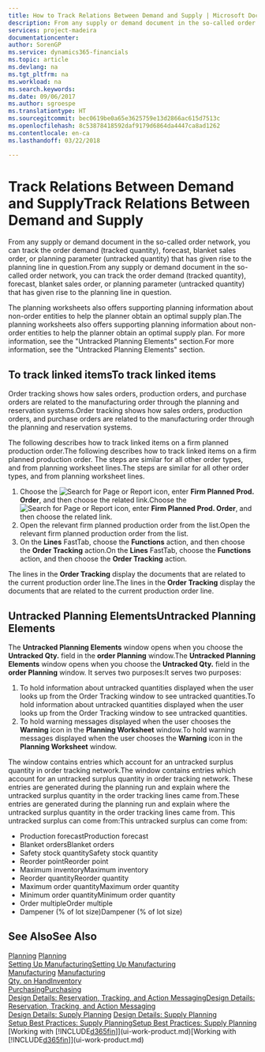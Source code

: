 ```yaml
---
title: How to Track Relations Between Demand and Supply | Microsoft Docs
description: From any supply or demand document in the so-called order network, you can track the order demand (tracked quantity), forecast, blanket sales order, or planning parameter (untracked quantity) that has given rise to the planning line in question.
services: project-madeira
documentationcenter: 
author: SorenGP
ms.service: dynamics365-financials
ms.topic: article
ms.devlang: na
ms.tgt_pltfrm: na
ms.workload: na
ms.search.keywords: 
ms.date: 09/06/2017
ms.author: sgroespe
ms.translationtype: HT
ms.sourcegitcommit: bec0619be0a65e3625759e13d2866ac615d7513c
ms.openlocfilehash: 8c53878418592daf9179d6864da4447ca8ad1262
ms.contentlocale: en-ca
ms.lasthandoff: 03/22/2018

---
```

# <a name="track-relations-between-demand-and-supply"></a><span data-ttu-id="580e2-103">Track Relations Between Demand and Supply</span><span class="sxs-lookup"><span data-stu-id="580e2-103">Track Relations Between Demand and Supply</span></span>
<span data-ttu-id="580e2-104">From any supply or demand document in the so-called order network, you can track the order demand (tracked quantity), forecast, blanket sales order, or planning parameter (untracked quantity) that has given rise to the planning line in question.</span><span class="sxs-lookup"><span data-stu-id="580e2-104">From any supply or demand document in the so-called order network, you can track the order demand (tracked quantity), forecast, blanket sales order, or planning parameter (untracked quantity) that has given rise to the planning line in question.</span></span>

<span data-ttu-id="580e2-105">The planning worksheets also offers supporting planning information about non-order entities to help the planner obtain an optimal supply plan.</span><span class="sxs-lookup"><span data-stu-id="580e2-105">The planning worksheets also offers supporting planning information about non-order entities to help the planner obtain an optimal supply plan.</span></span> <span data-ttu-id="580e2-106">For more information, see the "Untracked Planning Elements" section.</span><span class="sxs-lookup"><span data-stu-id="580e2-106">For more information, see the "Untracked Planning Elements" section.</span></span>

## <a name="to-track-linked-items"></a><span data-ttu-id="580e2-107">To track linked items</span><span class="sxs-lookup"><span data-stu-id="580e2-107">To track linked items</span></span>
<span data-ttu-id="580e2-108">Order tracking shows how sales orders, production orders, and purchase orders are related to the manufacturing order through the planning and reservation systems.</span><span class="sxs-lookup"><span data-stu-id="580e2-108">Order tracking shows how sales orders, production orders, and purchase orders are related to the manufacturing order through the planning and reservation systems.</span></span>

<span data-ttu-id="580e2-109">The following describes how to track linked items on a firm planned production order.</span><span class="sxs-lookup"><span data-stu-id="580e2-109">The following describes how to track linked items on a firm planned production order.</span></span> <span data-ttu-id="580e2-110">The steps are similar for all other order types, and from planning worksheet lines.</span><span class="sxs-lookup"><span data-stu-id="580e2-110">The steps are similar for all other order types, and from planning worksheet lines.</span></span>

1. <span data-ttu-id="580e2-111">Choose the ![Search for Page or Report](media/ui-search/search_small.png "Search for Page or Report icon") icon, enter **Firm Planned Prod. Order**, and then choose the related link.</span><span class="sxs-lookup"><span data-stu-id="580e2-111">Choose the ![Search for Page or Report](media/ui-search/search_small.png "Search for Page or Report icon") icon, enter **Firm Planned Prod. Order**, and then choose the related link.</span></span>
2. <span data-ttu-id="580e2-112">Open the relevant firm planned production order from the list.</span><span class="sxs-lookup"><span data-stu-id="580e2-112">Open the relevant firm planned production order from the list.</span></span>
3. <span data-ttu-id="580e2-113">On the **Lines** FastTab, choose the **Functions** action, and then choose the **Order Tracking** action.</span><span class="sxs-lookup"><span data-stu-id="580e2-113">On the **Lines** FastTab, choose the **Functions** action, and then choose the **Order Tracking** action.</span></span>

<span data-ttu-id="580e2-114">The lines in the **Order Tracking** display the documents that are related to the current production order line.</span><span class="sxs-lookup"><span data-stu-id="580e2-114">The lines in the **Order Tracking** display the documents that are related to the current production order line.</span></span>

## <a name="untracked-planning-elements"></a><span data-ttu-id="580e2-115">Untracked Planning Elements</span><span class="sxs-lookup"><span data-stu-id="580e2-115">Untracked Planning Elements</span></span>
<span data-ttu-id="580e2-116">The **Untracked Planning Elements** window opens when you choose the **Untracked Qty.** field in the **order Planning** window.</span><span class="sxs-lookup"><span data-stu-id="580e2-116">The **Untracked Planning Elements** window opens when you choose the **Untracked Qty.** field in the **order Planning** window.</span></span> <span data-ttu-id="580e2-117">It serves two purposes:</span><span class="sxs-lookup"><span data-stu-id="580e2-117">It serves two purposes:</span></span>

1. <span data-ttu-id="580e2-118">To hold information about untracked quantities displayed when the user looks up from the Order Tracking window to see untracked quantities.</span><span class="sxs-lookup"><span data-stu-id="580e2-118">To hold information about untracked quantities displayed when the user looks up from the Order Tracking window to see untracked quantities.</span></span>
2. <span data-ttu-id="580e2-119">To hold warning messages displayed when the user chooses the **Warning** icon in the **Planning Worksheet** window.</span><span class="sxs-lookup"><span data-stu-id="580e2-119">To hold warning messages displayed when the user chooses the **Warning** icon in the **Planning Worksheet** window.</span></span>

<span data-ttu-id="580e2-120">The window contains entries which account for an untracked surplus quantity in order tracking network.</span><span class="sxs-lookup"><span data-stu-id="580e2-120">The window contains entries which account for an untracked surplus quantity in order tracking network.</span></span> <span data-ttu-id="580e2-121">These entries are generated during the planning run and explain where the untracked surplus quantity in the order tracking lines came from.</span><span class="sxs-lookup"><span data-stu-id="580e2-121">These entries are generated during the planning run and explain where the untracked surplus quantity in the order tracking lines came from.</span></span> <span data-ttu-id="580e2-122">This untracked surplus can come from:</span><span class="sxs-lookup"><span data-stu-id="580e2-122">This untracked surplus can come from:</span></span>

- <span data-ttu-id="580e2-123">Production forecast</span><span class="sxs-lookup"><span data-stu-id="580e2-123">Production forecast</span></span>
- <span data-ttu-id="580e2-124">Blanket orders</span><span class="sxs-lookup"><span data-stu-id="580e2-124">Blanket orders</span></span>
- <span data-ttu-id="580e2-125">Safety stock quantity</span><span class="sxs-lookup"><span data-stu-id="580e2-125">Safety stock quantity</span></span>
- <span data-ttu-id="580e2-126">Reorder point</span><span class="sxs-lookup"><span data-stu-id="580e2-126">Reorder point</span></span>
- <span data-ttu-id="580e2-127">Maximum inventory</span><span class="sxs-lookup"><span data-stu-id="580e2-127">Maximum inventory</span></span>
- <span data-ttu-id="580e2-128">Reorder quantity</span><span class="sxs-lookup"><span data-stu-id="580e2-128">Reorder quantity</span></span>
- <span data-ttu-id="580e2-129">Maximum order quantity</span><span class="sxs-lookup"><span data-stu-id="580e2-129">Maximum order quantity</span></span>
- <span data-ttu-id="580e2-130">Minimum order quantity</span><span class="sxs-lookup"><span data-stu-id="580e2-130">Minimum order quantity</span></span>
- <span data-ttu-id="580e2-131">Order multiple</span><span class="sxs-lookup"><span data-stu-id="580e2-131">Order multiple</span></span>
- <span data-ttu-id="580e2-132">Dampener (% of lot size)</span><span class="sxs-lookup"><span data-stu-id="580e2-132">Dampener (% of lot size)</span></span>

## <a name="see-also"></a><span data-ttu-id="580e2-133">See Also</span><span class="sxs-lookup"><span data-stu-id="580e2-133">See Also</span></span>  
<span data-ttu-id="580e2-134">[Planning](production-planning.md) </span><span class="sxs-lookup"><span data-stu-id="580e2-134">[Planning](production-planning.md) </span></span>  
[<span data-ttu-id="580e2-135">Setting Up Manufacturing</span><span class="sxs-lookup"><span data-stu-id="580e2-135">Setting Up Manufacturing</span></span>](production-configure-production-processes.md)  
<span data-ttu-id="580e2-136">[Manufacturing](production-manage-manufacturing.md)  </span><span class="sxs-lookup"><span data-stu-id="580e2-136">[Manufacturing](production-manage-manufacturing.md)  </span></span>  
[<span data-ttu-id="580e2-137">Qty. on Hand</span><span class="sxs-lookup"><span data-stu-id="580e2-137">Inventory</span></span>](inventory-manage-inventory.md)  
[<span data-ttu-id="580e2-138">Purchasing</span><span class="sxs-lookup"><span data-stu-id="580e2-138">Purchasing</span></span>](purchasing-manage-purchasing.md)  
[<span data-ttu-id="580e2-139">Design Details: Reservation, Tracking, and Action Messaging</span><span class="sxs-lookup"><span data-stu-id="580e2-139">Design Details: Reservation, Tracking, and Action Messaging</span></span>](design-details-reservation-order-tracking-and-action-messaging.md)  
<span data-ttu-id="580e2-140">[Design Details: Supply Planning](design-details-supply-planning.md) </span><span class="sxs-lookup"><span data-stu-id="580e2-140">[Design Details: Supply Planning](design-details-supply-planning.md) </span></span>  
[<span data-ttu-id="580e2-141">Setup Best Practices: Supply Planning</span><span class="sxs-lookup"><span data-stu-id="580e2-141">Setup Best Practices: Supply Planning</span></span>](setup-best-practices-supply-planning.md)  
<span data-ttu-id="580e2-142">[Working with [!INCLUDE[d365fin](includes/d365fin_md.md)]](ui-work-product.md)</span><span class="sxs-lookup"><span data-stu-id="580e2-142">[Working with [!INCLUDE[d365fin](includes/d365fin_md.md)]](ui-work-product.md)</span></span>

